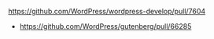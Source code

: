 https://github.com/WordPress/wordpress-develop/pull/7604

* https://github.com/WordPress/gutenberg/pull/66285
